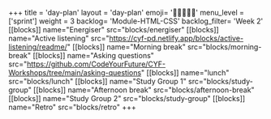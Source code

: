+++
title = 'day-plan'
layout = 'day-plan'
emoji= '🧑🏽‍🤝‍🧑🏽'
menu_level = ['sprint']
weight = 3
backlog= 'Module-HTML-CSS'
backlog_filter= 'Week 2'
[[blocks]]
name="Energiser"
src="blocks/energiser"
[[blocks]]
name="Active listening"
src="https://cyf-pd.netlify.app/blocks/active-listening/readme/"
[[blocks]]
name="Morning break"
src="blocks/morning-break"
[[blocks]]
name="Asking questions"
src="https://github.com/CodeYourFuture/CYF-Workshops/tree/main/asking-questions"
[[blocks]]
name="lunch"
src="blocks/lunch"
[[blocks]]
name="Study Group 1"
src="blocks/study-group"
[[blocks]]
name="Afternoon break"
src="blocks/afternoon-break"
[[blocks]]
name="Study Group 2"
src="blocks/study-group"
[[blocks]]
name="Retro"
src="blocks/retro"
+++
